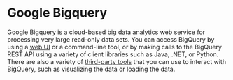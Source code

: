 # Google Bigquery 

Google Bigquery is a cloud-based big data analytics web service for processing very large read-only data sets. You can access BigQuery by using a [web UI](https://accounts.google.com/signin/v2/identifier?service=bigquery&passive=1209600&continue=https%3A%2F%2Fbigquery.cloud.google.com%2F&followup=https%3A%2F%2Fbigquery.cloud.google.com%2F&flowName=GlifWebSignIn&flowEntry=ServiceLogin) or a command-line tool, or by making calls to the BigQuery REST API using a variety of client libraries such as Java, .NET, or Python. There are also a variety of [third-party tools](https://cloud.google.com/bigquery/partners/) that you can use to interact with BigQuery, such as visualizing the data or loading the data.
